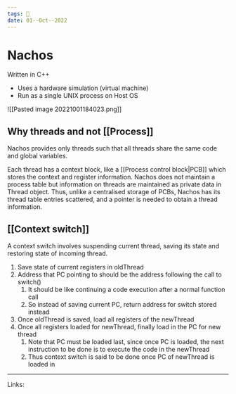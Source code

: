 ```yaml
---
tags: 🌱
date: 01--Oct--2022
---
```


# Nachos

Written in C++

- Uses a hardware simulation (virtual machine)
- Run as a single UNIX process on Host OS

![[Pasted image 20221001184023.png]]

## Why threads and not [[Process]]

Nachos provides only threads such that all threads share the same code and global variables.

Each thread has a context block, like a [[Process control block|PCB]] which stores the context and register information. Nachos does not maintain a process table but information on threads are maintained as private data in Thread object. Thus, unlike a centralised storage of PCBs, Nachos has its thread table entries scattered, and a pointer is needed to obtain a thread information.

## [[Context switch]]

A context switch involves suspending current thread, saving its state and restoring state of incoming thread.

1. Save state of current registers in oldThread
2. Address that PC pointing to should be the address following the call to switch()
    1. It should be like continuing a code execution after a normal function call
    2. So instead of saving current PC, return address for switch stored instead
3. Once oldThread is saved, load all registers of the newThread
4. Once all registers loaded for newThread, finally load in the PC for new thread
    1. Note that PC must be loaded last, since once PC is loaded, the next instruction to be done is to execute the code in the newThread
    2. Thus context switch is said to be done once PC of newThread is loaded in

---
Links:
